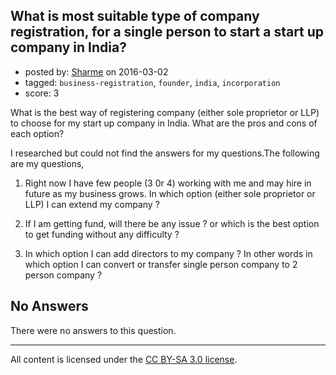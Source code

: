 ## What is most suitable type of company registration, for a single person to start a start up company in India?

- posted by: [Sharme](https://stackexchange.com/users/464025/sharme) on 2016-03-02
- tagged: `business-registration`, `founder`, `india`, `incorporation`
- score: 3

<p>What is the best way of registering company (either sole proprietor or LLP) to choose for my start up company in India. What are the pros and cons of each option? </p>

<p>I researched but could not find the answers for my questions.The following are my questions,</p>

<ol>
<li><p>Right now I have few people (3 0r 4) working with me and may hire in future as my business grows. In which option (either sole proprietor or LLP) I can extend my company ?</p></li>
<li><p>If I am getting fund, will there be any issue ? or which is the best option to get funding without any difficulty ?</p></li>
<li><p>In which option I can add directors to my company ? In other words in which option I can convert or transfer single person company to 2 person company ?</p></li>
</ol>


## No Answers

There were no answers to this question.


---

All content is licensed under the [CC BY-SA 3.0 license](https://creativecommons.org/licenses/by-sa/3.0/).
